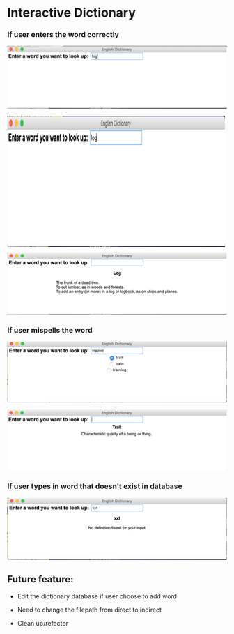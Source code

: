 # Interactive Dictionary

### If user enters the word correctly
![alt text](https://github.com/anh65498/Python-Applications/blob/master/Program%209_Interactive%20Dictionary/Photos%20for%20demo/1.png )

<a href="url"><img src="https://github.com/anh65498/Python-Applications/blob/master/Program%209_Interactive%20Dictionary/Photos%20for%20demo/1.png" align="center" height="300" width="500" ></a>


![alt text](https://github.com/anh65498/Python-Applications/blob/master/Program%209_Interactive%20Dictionary/Photos%20for%20demo/2.png)

### If user mispells the word
![alt text](https://github.com/anh65498/Python-Applications/blob/master/Program%209_Interactive%20Dictionary/Photos%20for%20demo/3.png)

![alt text](https://github.com/anh65498/Python-Applications/blob/master/Program%209_Interactive%20Dictionary/Photos%20for%20demo/4_1.png)

### If user types in word that doesn't exist in database
![alt text](https://github.com/anh65498/Python-Applications/blob/master/Program%209_Interactive%20Dictionary/Photos%20for%20demo/5.png)

## Future feature:
- Edit the dictionary database if user choose to add word

- Need to change the filepath from direct to indirect

- Clean up/refactor
